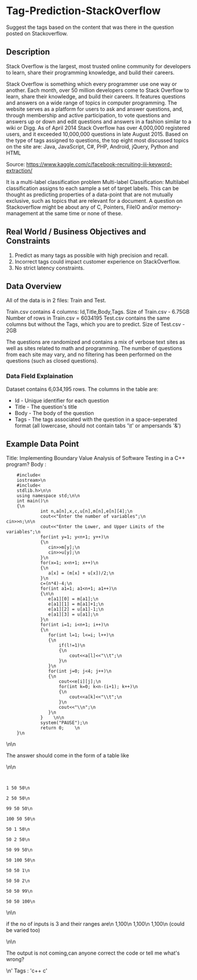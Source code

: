 # Tag-Prediction-StackOverflow

Suggest the tags based on the content that was there in the question posted on Stackoverflow.

## Description

Stack Overflow is the largest, most trusted online community for developers to learn, share their programming knowledge, and build their careers.

Stack Overflow is something which every programmer use one way or another. Each month, over 50 million developers come to Stack Overflow to learn, share their knowledge, and build their careers. It features questions and answers on a wide range of topics in computer programming. The website serves as a platform for users to ask and answer questions, and, through membership and active participation, to vote questions and answers up or down and edit questions and answers in a fashion similar to a wiki or Digg. As of April 2014 Stack Overflow has over 4,000,000 registered users, and it exceeded 10,000,000 questions in late August 2015. Based on the type of tags assigned to questions, the top eight most discussed topics on the site are: Java, JavaScript, C#, PHP, Android, jQuery, Python and HTML

Source: https://www.kaggle.com/c/facebook-recruiting-iii-keyword-extraction/

It is a multi-label classification problem
Multi-label Classification: Multilabel classification assigns to each sample a set of target labels. This can be thought as predicting properties of a data-point that are not mutually exclusive, such as topics that are relevant for a document. A question on Stackoverflow might be about any of C, Pointers, FileIO and/or memory-management at the same time or none of these.

## Real World / Business Objectives and Constraints 
1. Predict as many tags as possible with high precision and recall.
2. Incorrect tags could impact customer experience on StackOverflow.
3. No strict latency constraints.

## Data Overview

All of the data is in 2 files: Train and Test.

  Train.csv contains 4 columns: Id,Title,Body,Tags.  Size of Train.csv - 6.75GB  Number of rows in Train.csv = 6034195
  Test.csv contains the same columns but without the Tags, which you are to predict.  Size of Test.csv - 2GB
  
The questions are randomized and contains a mix of verbose text sites as well as sites related to math and programming. The number of questions from each site may vary, and no filtering has been performed on the questions (such as closed questions).

### Data Field Explaination

Dataset contains 6,034,195 rows. The columns in the table are:
- Id - Unique identifier for each question
- Title - The question's title
- Body - The body of the question
- Tags - The tags associated with the question in a space-seperated format (all lowercase, should not contain tabs '\t' or ampersands '&')

## Example Data Point

Title:  Implementing Boundary Value Analysis of Software Testing in a C++ program?
Body : 

        #include<
        iostream>\n
        #include<
        stdlib.h>\n\n
        using namespace std;\n\n
        int main()\n
        {\n
                 int n,a[n],x,c,u[n],m[n],e[n][4];\n         
                 cout<<"Enter the number of variables";\n         cin>>n;\n\n         
                 cout<<"Enter the Lower, and Upper Limits of the variables";\n         
                 for(int y=1; y<n+1; y++)\n         
                 {\n                 
                    cin>>m[y];\n                 
                    cin>>u[y];\n         
                 }\n         
                 for(x=1; x<n+1; x++)\n         
                 {\n                 
                    a[x] = (m[x] + u[x])/2;\n         
                 }\n         
                 c=(n*4)-4;\n         
                 for(int a1=1; a1<n+1; a1++)\n         
                 {\n\n             
                    e[a1][0] = m[a1];\n             
                    e[a1][1] = m[a1]+1;\n             
                    e[a1][2] = u[a1]-1;\n             
                    e[a1][3] = u[a1];\n         
                 }\n         
                 for(int i=1; i<n+1; i++)\n         
                 {\n            
                    for(int l=1; l<=i; l++)\n            
                    {\n                 
                        if(l!=1)\n                 
                        {\n                    
                            cout<<a[l]<<"\\t";\n                 
                        }\n            
                    }\n            
                    for(int j=0; j<4; j++)\n            
                    {\n                
                        cout<<e[i][j];\n                
                        for(int k=0; k<n-(i+1); k++)\n                
                        {\n                    
                            cout<<a[k]<<"\\t";\n               
                        }\n                
                        cout<<"\\n";\n            
                    }\n        
                 }    \n\n        
                 system("PAUSE");\n        
                 return 0;    \n
        }\n
        
\n\n
    <p>The answer should come in the form of a table like</p>\n\n
    <pre><code>       
    1            50              50\n       
    2            50              50\n       
    99           50              50\n       
    100          50              50\n       
    50           1               50\n       
    50           2               50\n       
    50           99              50\n       
    50           100             50\n       
    50           50              1\n       
    50           50              2\n       
    50           50              99\n       
    50           50              100\n
    </code></pre>\n\n
    <p>if the no of inputs is 3 and their ranges are\n
    1,100\n
    1,100\n
    1,100\n
    (could be varied too)</p>\n\n
    <p>The output is not coming,can anyone correct the code or tell me what\'s wrong?</p>\n'
Tags : 'c++ c'
